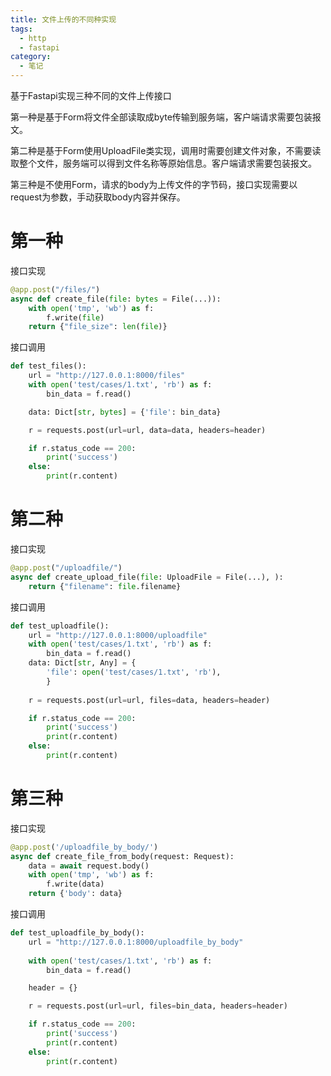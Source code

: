 ```yaml
---
title: 文件上传的不同种实现
tags: 
  - http
  - fastapi
category:
  - 笔记
---
```


基于Fastapi实现三种不同的文件上传接口

第一种是基于Form将文件全部读取成byte传输到服务端，客户端请求需要包装报文。

第二种是基于Form使用UploadFile类实现，调用时需要创建文件对象，不需要读取整个文件，服务端可以得到文件名称等原始信息。客户端请求需要包装报文。

第三种是不使用Form，请求的body为上传文件的字节码，接口实现需要以request为参数，手动获取body内容并保存。

# 第一种

接口实现

```python
@app.post("/files/")
async def create_file(file: bytes = File(...)):
    with open('tmp', 'wb') as f:
        f.write(file)
    return {"file_size": len(file)}
```

接口调用

```python
def test_files():
    url = "http://127.0.0.1:8000/files"
    with open('test/cases/1.txt', 'rb') as f:
        bin_data = f.read()

    data: Dict[str, bytes] = {'file': bin_data}

    r = requests.post(url=url, data=data, headers=header)

    if r.status_code == 200:
        print('success')
    else:
        print(r.content)
```

# 第二种

接口实现

```python
@app.post("/uploadfile/")
async def create_upload_file(file: UploadFile = File(...), ):
    return {"filename": file.filename}
```

接口调用

```python
def test_uploadfile():
    url = "http://127.0.0.1:8000/uploadfile"
    with open('test/cases/1.txt', 'rb') as f:
        bin_data = f.read()
    data: Dict[str, Any] = {
        'file': open('test/cases/1.txt', 'rb'),
        }
    
    r = requests.post(url=url, files=data, headers=header)

    if r.status_code == 200:
        print('success')
        print(r.content)
    else:
        print(r.content)
```

# 第三种

接口实现

```python
@app.post('/uploadfile_by_body/')
async def create_file_from_body(request: Request):
    data = await request.body()
    with open('tmp', 'wb') as f:
        f.write(data)
    return {'body': data}
```

接口调用

```python
def test_uploadfile_by_body():
    url = "http://127.0.0.1:8000/uploadfile_by_body"
    
    with open('test/cases/1.txt', 'rb') as f:
        bin_data = f.read()

    header = {} 

    r = requests.post(url=url, files=bin_data, headers=header)

    if r.status_code == 200:
        print('success')
        print(r.content)
    else:
        print(r.content)
```